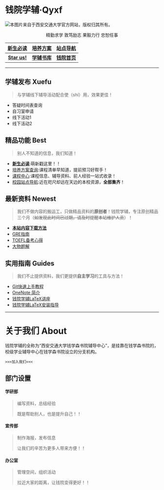 # 钱院学辅·Qyxf
![本图片来自于西安交通大学官方网站，版权归其所有。](http://www.xjtu.edu.cn/images/jdgk.jpg)

<p style="text-align:center;">精勤求学 敦笃励志 果毅力行 忠恕任事</p>

[**新生必读**](/intro/life-in-xjtu)|[**培养方案**](/program/)|[**站点导航**](/others/navigator)
:-:|:-:|:-:
<i class="fab fa-github"></i>[**Star us!**](https://github.com/qyxf/)|<i class="fab fa-github"></i>[**学辅书库**](https://github.com/qyxf/BookHub)|[**钱院首页**](http://bjb.xjtu.edu.cn/)

---



## 学辅发布 Xuefu

> 与学辅线下辅导活动配合使（shí）用，效果更佳！

- 答疑时间表查询
- 自习室申请
- 线下活动1
- 线下活动2

## 精品功能 Best
> 别人不知道的信息，我们知道！

- [**新生必读**](/intro/life-in-xjtu):萌新戳这里！！
- [培养方案查询](/program/):课程清单早知道，提前预习好帮手！
- [课程中心](/course/):课程信息、辅导资料、前人经验一站式收录！
- [校园站点导航](/others/navigator):近在咫尺却远在天边的本校资源，**全部集齐**！


## 最新资料 Newest
> 我们不做内容的搬运工，只做精品资料的**原创者**！钱院学辅，专注原创精品三个月（~~如发现此时间已过期，请及时提醒本站维护人员~~）！

- [**本站内容下载方法**](/others/Guidance)
- [GRE指南](/bookhub/002) 
- [TOEFL备考心得](/bookhub/001)
- [大物题解](/bookhub/003) 

## 实用指南 Guides
> 我们不止提供资料，我们更提供**自主学习**的工具与方法！

- [Git快速上手教程](/tutorials/Git-Tutorial) 
- [OneNote 简介](/tutorials/OneNote-Tutorial)
- [钱院学辅LaTeX讲座](https://github.com/qyxf/lec-on-LaTeX) 
- [钱院学辅LaTeX安装指导](/tutorials/Latex-Download)




---

# 关于我们 About
钱院学辅的全称为“西安交通大学钱学森书院辅导中心”，是挂靠在钱学森书院的，校级学业辅导中心在钱学森书院设立的分支机构。

`>>>加入我们<<<`

## 部门设置

#### 学研部

> 编写资料，总结经验
> 
> 既是帮助别人，也是提升自己！！


#### 宣传部

> 制作海报，发布信息
> 
> 让我们的辛苦为更多人带来方便！！

#### 办公室

> 管理空间，组织活动
>
> 拉近大家的距离，让钱院变得更好！！

